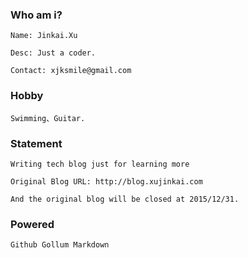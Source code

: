 

### Who am i?

    Name: Jinkai.Xu

    Desc: Just a coder.
    
    Contact: xjksmile@gmail.com
    
    
### Hobby

    Swimming、Guitar.


### Statement

    Writing tech blog just for learning more

    Original Blog URL: http://blog.xujinkai.com
    
    And the original blog will be closed at 2015/12/31.
    
    

### Powered

    Github Gollum Markdown



